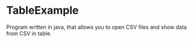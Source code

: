 # TableExample
Program written in java, that allows you to open CSV files and show data from CSV in table.
